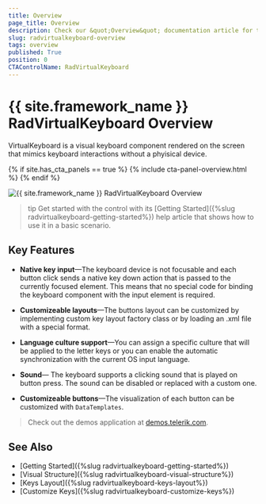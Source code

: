 ```yaml
---
title: Overview
page_title: Overview
description: Check our &quot;Overview&quot; documentation article for the on-screen RadVirtualKeyboard WPF control.
slug: radvirtualkeyboard-overview
tags: overview
published: True
position: 0
CTAControlName: RadVirtualKeyboard
---
```


# {{ site.framework_name }} RadVirtualKeyboard Overview

VirtualKeyboard is a visual keyboard component rendered on the screen that mimics keyboard interactions without a phyisical device.

{% if site.has_cta_panels == true %}
{% include cta-panel-overview.html %}
{% endif %}

![{{ site.framework_name }} RadVirtualKeyboard Overview](images/radvirtualkeyboard-overview-1.png)

>tip Get started with the control with its [Getting Started]({%slug radvirtualkeyboard-getting-started%}) help article that shows how to use it in a basic scenario.

## Key Features

* __Native key input__&mdash;The keyboard device is not focusable and each button click sends a native key down action that is passed to the currently focused element. This means that no special code for binding the keyboard component with the input element is required.

* __Customizeable layouts__&mdash;The buttons layout can be customized by implementing custom key layout factory class or by loading an .xml file with a special format.

* __Language culture support__&mdash;You can assign a specific culture that will be applied to the letter keys or you can enable the automatic synchronization with the current OS input language.

* __Sound__&mdash; The keyboard supports a clicking sound that is played on button press. The sound can be disabled or replaced with a custom one.

* __Customizeable buttons__&mdash;The visualization of each button can be customized with `DataTemplates`.

> Check out the demos application at [demos.telerik.com](https://demos.telerik.com/wpf/).

## See Also
* [Getting Started]({%slug radvirtualkeyboard-getting-started%})
* [Visual Structure]({%slug radvirtualkeyboard-visual-structure%})
* [Keys Layout]({%slug radvirtualkeyboard-keys-layout%})
* [Customize Keys]({%slug radvirtualkeyboard-customize-keys%})
